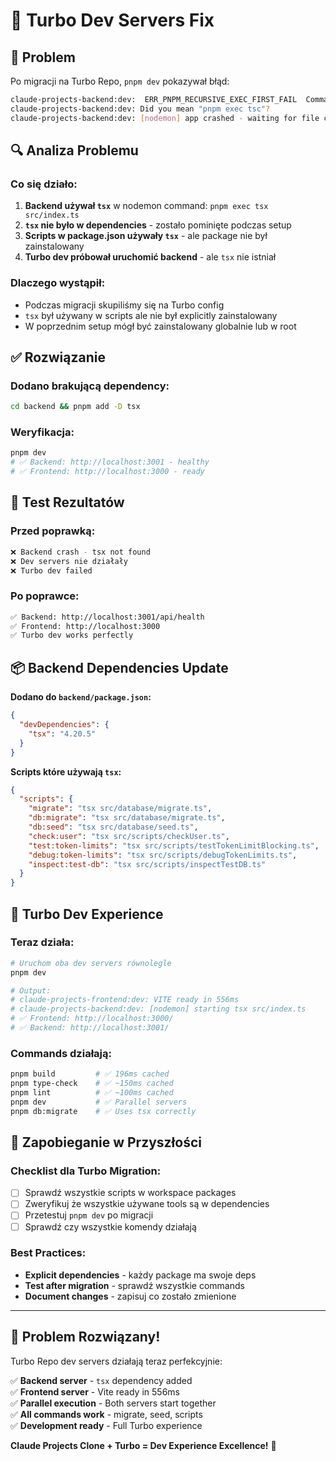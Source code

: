 # 🔧 Turbo Dev Servers Fix

## 🚨 **Problem**

Po migracji na Turbo Repo, `pnpm dev` pokazywał błąd:

```bash
claude-projects-backend:dev:  ERR_PNPM_RECURSIVE_EXEC_FIRST_FAIL  Command "tsx" not found
claude-projects-backend:dev: Did you mean "pnpm exec tsc"?
claude-projects-backend:dev: [nodemon] app crashed - waiting for file changes before starting...
```

## 🔍 **Analiza Problemu**

### **Co się działo:**
1. **Backend używał `tsx`** w nodemon command: `pnpm exec tsx src/index.ts`
2. **`tsx` nie było w dependencies** - zostało pominięte podczas setup
3. **Scripts w package.json używały `tsx`** - ale package nie był zainstalowany
4. **Turbo dev próbował uruchomić backend** - ale `tsx` nie istniał

### **Dlaczego wystąpił:**
- Podczas migracji skupiliśmy się na Turbo config
- `tsx` był używany w scripts ale nie był explicitly zainstalowany
- W poprzednim setup mógł być zainstalowany globalnie lub w root

## ✅ **Rozwiązanie**

### **Dodano brakującą dependency:**
```bash
cd backend && pnpm add -D tsx
```

### **Weryfikacja:**
```bash
pnpm dev
# ✅ Backend: http://localhost:3001 - healthy
# ✅ Frontend: http://localhost:3000 - ready
```

## 🧪 **Test Rezultatów**

### **Przed poprawką:**
```bash
❌ Backend crash - tsx not found
❌ Dev servers nie działały
❌ Turbo dev failed
```

### **Po poprawce:**
```bash
✅ Backend: http://localhost:3001/api/health
✅ Frontend: http://localhost:3000
✅ Turbo dev works perfectly
```

## 📦 **Backend Dependencies Update**

**Dodano do `backend/package.json`:**
```json
{
  "devDependencies": {
    "tsx": "4.20.5"
  }
}
```

**Scripts które używają `tsx`:**
```json
{
  "scripts": {
    "migrate": "tsx src/database/migrate.ts",
    "db:migrate": "tsx src/database/migrate.ts", 
    "db:seed": "tsx src/database/seed.ts",
    "check:user": "tsx src/scripts/checkUser.ts",
    "test:token-limits": "tsx src/scripts/testTokenLimitBlocking.ts",
    "debug:token-limits": "tsx src/scripts/debugTokenLimits.ts",
    "inspect:test-db": "tsx src/scripts/inspectTestDB.ts"
  }
}
```

## 🚀 **Turbo Dev Experience**

### **Teraz działa:**
```bash
# Uruchom oba dev servers równolegle
pnpm dev

# Output:
# claude-projects-frontend:dev: VITE ready in 556ms
# claude-projects-backend:dev: [nodemon] starting tsx src/index.ts
# ✅ Frontend: http://localhost:3000/
# ✅ Backend: http://localhost:3001/
```

### **Commands działają:**
```bash
pnpm build         # ✅ 196ms cached
pnpm type-check    # ✅ ~150ms cached  
pnpm lint          # ✅ ~100ms cached
pnpm dev           # ✅ Parallel servers
pnpm db:migrate    # ✅ Uses tsx correctly
```

## 🔮 **Zapobieganie w Przyszłości**

### **Checklist dla Turbo Migration:**
- [ ] Sprawdź wszystkie scripts w workspace packages
- [ ] Zweryfikuj że wszystkie używane tools są w dependencies
- [ ] Przetestuj `pnpm dev` po migracji
- [ ] Sprawdź czy wszystkie komendy działają

### **Best Practices:**
- **Explicit dependencies** - każdy package ma swoje deps
- **Test after migration** - sprawdź wszystkie commands
- **Document changes** - zapisuj co zostało zmienione

---

## 🎉 **Problem Rozwiązany!**

Turbo Repo dev servers działają teraz perfekcyjnie:

✅ **Backend server** - `tsx` dependency added  
✅ **Frontend server** - Vite ready in 556ms  
✅ **Parallel execution** - Both servers start together  
✅ **All commands work** - migrate, seed, scripts  
✅ **Development ready** - Full Turbo experience  

**Claude Projects Clone + Turbo = Dev Experience Excellence!** 🚀
